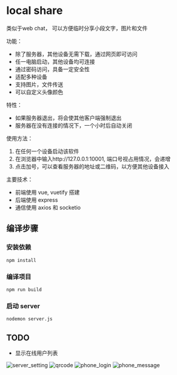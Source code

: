 # local share

类似于web chat， 可以方便临时分享小段文字，图片和文件

功能：
- 除了服务器，其他设备无需下载，通过网页即可访问
- 任一电脑启动，其他设备均可连接
- 通过密码访问，具备一定安全性
- 适配多种设备
- 支持图片，文件传送
- 可以自定义头像颜色

特性：
- 如果服务器退出，将会使其他客户端强制退出
- 服务器在没有连接的情况下，一个小时后自动关闭

使用方法：
1. 在任何一个设备启动该软件
2. 在浏览器中输入http://127.0.0.1:10001, 端口号视占用情况，会递增
3. 点击加号，可以查看服务器的地址或二维码，以方便其他设备接入

主要技术：
- 前端使用 vue, vuetify 搭建
- 后端使用 express
- 通信使用 axios 和 socketio

## 编译步骤

### 安装依赖
```
npm install
```

### 编译项目
```
npm run build
```

### 启动 server
```
nodemon server.js
```

<!-- ### Lints and fixes files
```
npm run lint
``` -->


## TODO
- 显示在线用户列表


![server_setting](example_pic/server_setting.png "server setting")
![qrcode](example_pic/qrcode.png "qrcode")
![phone_login](example_pic/phone_login.png "phone login")
![phone_message](example_pic/phone_message.jpeg "phone message")

